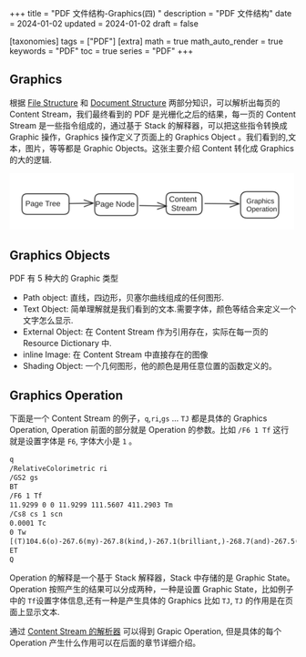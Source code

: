 +++
title = "PDF 文件结构-Graphics(四) "
description = "PDF 文件结构"
date = 2024-01-02
updated = 2024-01-02
draft = false

[taxonomies]
tags = ["PDF"]
[extra]
math = true
math_auto_render = true
keywords = "PDF"
toc = true
series = "PDF"
+++

## Graphics
根据 [File Structure](https://rockyzhengwu.github.io/pdf-file-structure/) 和 [Document Structure](https://rockyzhengwu.github.io/pdf-document-structure/) 两部分知识，可以解析出每页的 Content Stream，我们最终看到的 PDF 是光栅化之后的结果，每一页的 Content Stream 是一些指令组成的，通过基于 Stack 的解释器，可以把这些指令转换成 Graphic 操作，Graphics 操作定义了页面上的 Graphics Object 。我们看到的,文本，图片，等等都是 Graphic Objects。这张主要介绍 Content 转化成 Graphics 的大的逻辑.

[<img src="./graphics_flow.png" width="500"/>](./graphics_flow.png)

## Graphics Objects
PDF 有 5 种大的 Graphic 类型
- Path object: 直线，四边形，贝塞尔曲线组成的任何图形.
- Text Object: 简单理解就是我们看到的文本.需要字体，颜色等结合来定义一个文字怎么显示.
- External Object: 在 Content Stream 作为引用存在，实际在每一页的 Resource Dictionary 中.
- inline Image: 在 Content Stream 中直接存在的图像
- Shading Object: 一个几何图形，他的颜色是用任意位置的函数定义的。

## Graphics Operation 
下面是一个 Content Stream 的例子，`q`,`ri`,`gs` ... `TJ` 都是具体的 Graphics Operation, Operation 前面的部分就是 Operation 的参数。比如 `/F6 1 Tf` 这行就是设置字体是 `F6`, 字体大小是 `1` 。

```
q
/RelativeColorimetric ri
/GS2 gs
BT
/F6 1 Tf
11.9299 0 0 11.9299 111.5607 411.2903 Tm
/Cs8 cs 1 scn
0.0001 Tc
0 Tw
[(T)104.6(o)-267.6(my)-267.8(kind,)-267.1(brilliant,)-268.7(and)-267.5(inspiring)-267.2(Sara.)]TJ
ET
Q

```
Operation 的解释是一个基于 Stack 解释器，Stack 中存储的是 Graphic State。Operation 按照产生的结果可以分成两种，一种是设置 Graphic State，比如例子中的 `Tf`设置字体信息,还有一种是产生具体的 Graphics 比如 `TJ`, `TJ` 的作用是在页面上显示文本.

通过 [Content Stream 的解析器](https://github.com/rockyzhengwu/rspdf/blob/main/pdf/src/page/content_parser.rs) 可以得到 Grapic Operation, 但是具体的每个 Operation 产生什么作用可以在后面的章节详细介绍。



